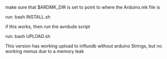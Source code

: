 make sure that $ARDMK_DIR is set to point to where the Arduino.mk file is

run: bash INSTALL.sh

if this works, then run the avrdude script

run: bash UPLOAD.sh

This version has working upload to influxdb without arduino Strings, but no working menus due to a memory leak
